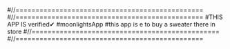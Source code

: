 #//===============================================
#//===============================================
    #THIS APP IS verified✔ 
    #moonlightsApp
    #this app is e to buy a sweater there in store
#//===============================================
#//===============================================